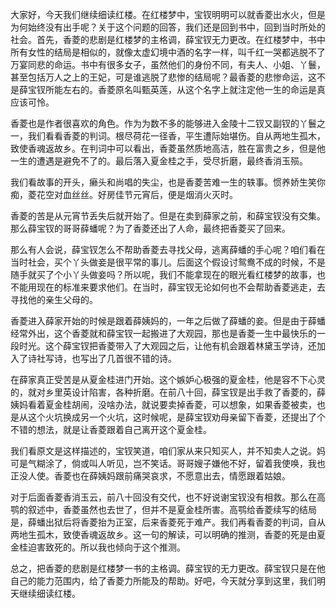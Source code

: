 
大家好，今天我们继续细读红楼。在红楼梦中，宝钗明明可以就香菱出水火，但是为何始终没有出手呢？关于这个问题的回答，我们还是回到书中，回到当时所处的社会。首先，香菱的悲剧是红楼梦的主格调，薛宝钗无力更改。在红楼梦中，书中所有女性的结局是相似的，就像太虚幻境中酒的名字一样，叫千红一哭都逃脱不了万宴同悲的命运。书中有很多女子，虽然他们的身份不同，有夫人、小姐、丫鬟，甚至包括万人之上的王妃，可是谁逃脱了悲惨的结局呢？最香菱的悲惨命运，这不是薛宝钗所能左右的。香菱原名叫甄英莲，从这个名字上就注定他一生的命运是真应该可怜。

香菱也是作者很喜欢的角色。作为为数不多的能够进入金陵十二钗又副钗的丫鬟之一，我们看看香菱的判词。根尽荷花一径香，平生遭际始堪伤。自从两地生孤木，致使香魂返故乡。在判词中可以看出，香菱虽然质地高洁，胜在富贵之乡，但是他一生的遭遇是避免不了的。最后落入夏金桂之手，受尽折磨，最终香消玉殒。

我们看故事的开头，癞头和尚唱的失尘，也是香菱苦难一生的轶事。惯养娇生笑你痴，菱花空对血丝丝。好房佳节元宵后，便是烟消火灭时。

香菱的苦是从元宵节丢失后就开始了。但是在卖到薛家之前，和薛宝钗没有交集。那么薛宝钗的哥哥薛蟠呢？为了香菱还出了人命，最终把香菱买了回来。

那么有人会说，薛宝钗怎么不帮助香菱去寻找父母，逃离薛蟠的手心呢？咱们看在当时社会，买个丫头做妾是很平常的事儿。后面这个假设讨鸳鸯不成的时候，不是随手就买了个小丫头做妾吗？所以呢，我们不能拿现在的眼光看红楼梦的故事，也不能用现在的标准来要求他们。在当时，薛宝钗无论如何也不会帮助香菱逃走，去寻找他的亲生父母的。

香菱进入薛家开始的时候是跟着薛姨妈的，一年之后做了薛蟠的妾。但是由于薛蟠经常外出，这个香菱就和薛宝钗一起搬进了大观园，那也是香菱一生中最快乐的一段时光。这个薛宝钗把香菱带入了大观园之后，让他有机会跟着林黛玉学诗，还加入了诗社写诗，也写出了几首很不错的诗。

在薛家真正受苦是从夏金桂进门开始。这个嫉妒心极强的夏金桂，他是容不下心灵的，就对乡里英设计陷害，各种折磨。在前八十回，薛宝钗是出手救了香菱的，薛姨妈看着夏金桂胡闹，没啥办法，就说要卖掉香菱，可以想象，如果香菱被卖，也是从这个火坑换成另一个火坑，这时候呢，是薛宝钗劝母亲留下香菱，还提出了个不错的想法，就是让香菱跟着自己离开这个夏金桂。

我们看原文是这样描述的，宝钗笑道，咱们家从来只知买人，并不知卖人之说。妈可是气糊涂了，倘或叫人听见，岂不笑话。哥哥嫂子嫌他不好，留着我使唤，我也正没人使。香菱也在薛姨妈跟前痛哭哀求，不愿意出去，情愿跟着姑娘。

对于后面香菱香消玉云，前八十回没有交代，也不好说谢宝钗没有相救。那么在高鹗的叙述中，香菱虽然也去世了，但并不是夏金桂所害。高鹗给香菱续写的结局是，薛蟠出狱后将香菱抬为正室，后来香菱死于难产。我们再看香菱的判词，自从两地生孤木，致使香魂返故乡。这一句的解读，可以明确的推测，香菱的死是由夏金桂迫害致死的。所以我也倾向于这个推测。

总之，把香菱的悲剧是红楼梦一书的主格调。薛宝钗的无力更改。薛宝钗只是在他自己的能力范围内，给了香菱力所能及的帮助。好吧，今天就分享到这里，我们明天继续细读红楼。


